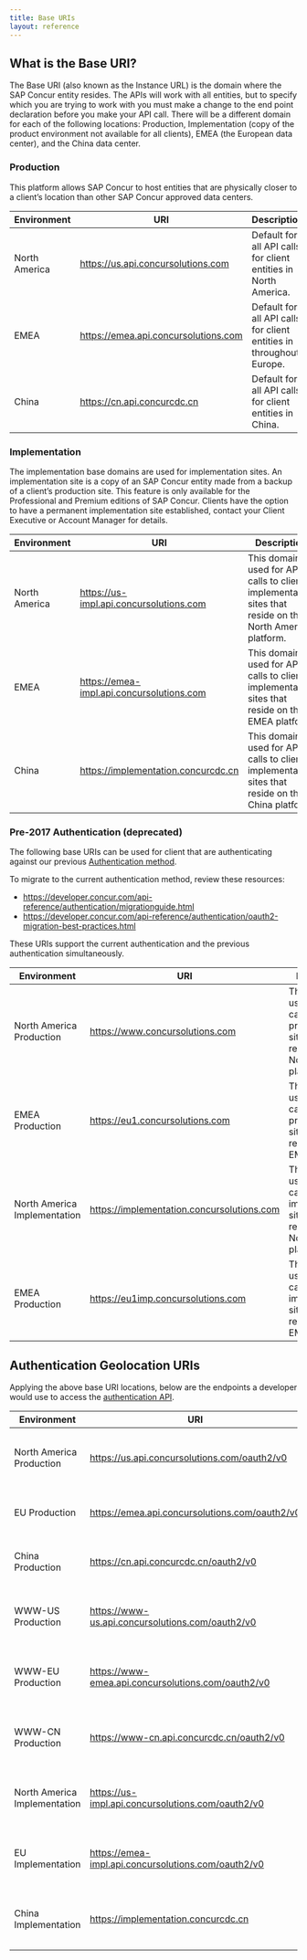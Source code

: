 ```yaml
---
title: Base URIs
layout: reference
---
```


## What is the Base URI?

The Base URI (also known as the Instance URL) is the domain where the SAP Concur entity resides. The APIs will work with all entities, but to specify which you are trying to work with you must make a change to the end point declaration before you make your API call. There will be a different domain for each of the following locations: Production, Implementation (copy of the product environment not available for all clients), EMEA (the European data center), and the China data center.

### Production

This platform allows SAP Concur to host entities that are physically closer to a client’s location than other SAP Concur approved data centers.

|Environment|URI|Description|
|---|---|---|
|North America|https://us.api.concursolutions.com|Default for all API calls for client entities in North America.|
|EMEA|https://emea.api.concursolutions.com|Default for all API calls for client entities in throughout Europe.|
|China|https://cn.api.concurcdc.cn|Default for all API calls for client entities in China.|

### Implementation

The implementation base domains are used for implementation sites. An implementation site is a copy of an SAP Concur entity made from a backup of a client’s production site. This feature is only available for the Professional and Premium editions of SAP Concur. Clients have the option to have a permanent implementation site established, contact your Client Executive or Account Manager for details.

|Environment|URI|Description|
|---|---|---|
|North America|https://us-impl.api.concursolutions.com|This domain is used for API calls to client implementation sites that reside on the North America platform.|
|EMEA|https://emea-impl.api.concursolutions.com|This domain is used for API calls to client implementation sites that reside on the EMEA platform.|
|China|https://implementation.concurcdc.cn|This domain is used for API calls to client implementation sites that reside on the China platform.|

### Pre-2017 Authentication (deprecated)

The following base URIs can be used for client that are authenticating against our previous [Authentication method](/authentication/authorization-pre-2017.html).

To migrate to the current authentication method, review these resources:

* https://developer.concur.com/api-reference/authentication/migrationguide.html
* https://developer.concur.com/api-reference/authentication/oauth2-migration-best-practices.html

These URIs support the current authentication and the previous authentication simultaneously.

|Environment|URI|Description|
|---|---|---|
|North America Production|https://www.concursolutions.com|This domain is used for API calls to client production sites that reside on the North America platform.|
|EMEA Production|https://eu1.concursolutions.com|This domain is used for API calls to client production sites that reside on the EMEA platform.|
|North America Implementation|https://implementation.concursolutions.com|This domain is used for API calls to client implementation sites that reside on the North America platform.|
|EMEA Production|https://eu1imp.concursolutions.com|This domain is used for API calls to client implementation sites that reside on the EMEA platform.|

## Authentication Geolocation URIs

Applying the above base URI locations, below are the endpoints a developer would use to access the [authentication API](/authentication/apidoc.html).

|Environment|URI|Description|
|---|---|---|
|North America Production|https://us.api.concursolutions.com/oauth2/v0|Default for all API calls for client entities in the North America.|
|EU Production|https://emea.api.concursolutions.com/oauth2/v0|Default for all API calls for client entities in Europe.|
|China Production|https://cn.api.concurcdc.cn/oauth2/v0|Default for all API calls for all client entities in China.|
|WWW-US Production|https://www-us.api.concursolutions.com/oauth2/v0|Used by browsers during Authorization Code grant.|
|WWW-EU Production|https://www-emea.api.concursolutions.com/oauth2/v0|Used by browsers during Authorization Code grant.|
|WWW-CN Production|https://www-cn.api.concurcdc.cn/oauth2/v0|Used by browsers during Authorization Code grant.|
|North America Implementation|https://us-impl.api.concursolutions.com/oauth2/v0|For customers who have Implementation entities in North America.|
|EU Implementation|https://emea-impl.api.concursolutions.com/oauth2/v0|For customers who have Implementation entities in EMEA.|
|China Implementation|https://implementation.concurcdc.cn|For customers who have Implementation entities in China.|
